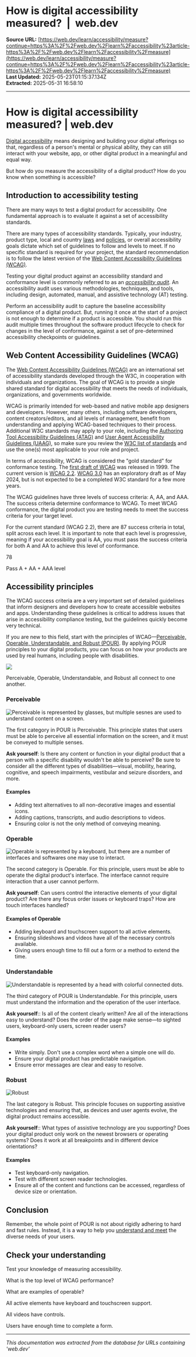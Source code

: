 # How is digital accessibility measured?  |  web.dev

**Source URL:** [https://web.dev/learn/accessibility/measure?continue=https%3A%2F%2Fweb.dev%2Flearn%2Faccessibility%23article-https%3A%2F%2Fweb.dev%2Flearn%2Faccessibility%2Fmeasure](https://web.dev/learn/accessibility/measure?continue=https%3A%2F%2Fweb.dev%2Flearn%2Faccessibility%23article-https%3A%2F%2Fweb.dev%2Flearn%2Faccessibility%2Fmeasure)  
**Last Updated:** 2025-05-23T01:15:37.134Z  
**Extracted:** 2025-05-31 16:58:10

---

# How is digital accessibility measured? | web.dev

[Digital accessibility](https://www.w3.org/WAI/fundamentals/accessibility-intro/) means designing and building your digital offerings so that, regardless of a person's mental or physical ability, they can still interact with your website, app, or other digital product in a meaningful and equal way.

But how do you measure the accessibility of a digital product? How do you know when something is accessible?

## Introduction to accessibility testing

There are many ways to test a digital product for accessibility. One fundamental approach is to evaluate it against a set of accessibility standards.

There are many types of accessibility standards. Typically, your industry, product type, local and country [laws](https://www.3playmedia.com/blog/major-accessibility-laws/) and [policies](https://www.w3.org/WAI/policies/), or overall accessibility goals dictate which set of guidelines to follow and levels to meet. If no specific standard is required for your project, the standard recommendation is to follow the latest version of the [Web Content Accessibility Guidelines (WCAG)](#wcag).

Testing your digital product against an accessibility standard and conformance level is commonly referred to as an _[accessibility audit](https://www.w3.org/WAI/test-evaluate/)_. An accessibility audit uses various methodologies, techniques, and tools, including design, automated, manual, and assistive technology (AT) testing.

Perform an accessibility audit to capture the baseline accessibility compliance of a digital product. But, running it once at the start of a project is not enough to determine if a product is accessible. You should run this audit multiple times throughout the software product lifecycle to check for changes in the level of conformance, against a set of pre-determined accessibility checkpoints or guidelines.

## Web Content Accessibility Guidelines (WCAG)

The [Web Content Accessibility Guidelines (WCAG)](https://www.w3.org/WAI/standards-guidelines/wcag/) are an international set of accessibility standards developed through the W3C, in cooperation with individuals and organizations. The goal of WCAG is to provide a single shared standard for digital accessibility that meets the needs of individuals, organizations, and governments worldwide.

WCAG is primarily intended for web-based and native mobile app designers and developers. However, many others, including software developers, content creators/editors, and all levels of management, benefit from understanding and applying WCAG-based techniques to their process. Additional W3C standards may apply to your role, including the [Authoring Tool Accessibility Guidelines (ATAG)](https://www.w3.org/WAI/standards-guidelines/atag/) and [User Agent Accessibility Guidelines (UAAG)](https://www.w3.org/WAI/standards-guidelines/uaag/), so make sure you review the [W3C list of standards](https://www.w3.org/standards/) and use the one(s) most applicable to your role and project.

In terms of accessibility, WCAG is considered the "gold standard" for conformance testing. The [first draft of WCAG](https://www.w3.org/TR/WAI-WEBCONTENT/) was released in 1999. The current version is [WCAG 2.2](https://www.w3.org/TR/WCAG22/). [WCAG 3.0](https://www.w3.org/WAI/standards-guidelines/wcag/wcag3-intro/) has an exploratory draft as of May 2024, but is not expected to be a completed W3C standard for a few more years.

The WCAG guidelines have three levels of success criteria: A, AA, and AAA. The success criteria determine conformance to WCAG. To meet WCAG conformance, the digital product you are testing needs to meet the success criteria for your target level.

For the current standard (WCAG 2.2), there are 87 success criteria in total, split across each level. It is important to note that each level is progressive, meaning if your accessibility goal is AA, you must pass the success criteria for both A and AA to achieve this level of conformance.

78

Pass A + AA + AAA level

## Accessibility principles

The WCAG success criteria are a very important set of detailed guidelines that inform designers and developers how to create accessible websites and apps. Understanding these guidelines is critical to address issues that arise in accessibility compliance testing, but the guidelines quickly become very technical.

If you are new to this field, start with the principles of WCAG—[Perceivable, Operable, Understandable, and Robust (POUR)](https://www.w3.org/WAI/fundamentals/accessibility-principles/). By applying POUR principles to your digital products, you can focus on how your products are used by real humans, including people with disabilities.

![](https://web.dev/static/learn/accessibility/measure/image/perceivable-operable-un-3ca2c38c67bb1.png)

Perceivable, Operable, Understandable, and Robust all connect to one another.

### Perceivable

![Perceivable is represented by glasses, but multiple sesnes are used to understand content on a screen.](https://web.dev/static/learn/accessibility/measure/image/perceivable-is-represente-b73cedede9121.png)

The first category in POUR is Perceivable. This principle states that users must be able to perceive all essential information on the screen, and it must be conveyed to multiple senses.

**Ask yourself**: Is there any content or function in your digital product that a person with a specific disability wouldn't be able to perceive? Be sure to consider all the different types of disabilities—visual, mobility, hearing, cognitive, and speech impairments, vestibular and seizure disorders, and more.

#### Examples

*   Adding text alternatives to all non-decorative images and essential icons.
*   Adding captions, transcripts, and audio descriptions to videos.
*   Ensuring color is not the only method of conveying meaning.

### Operable

![Operable is represented by a keyboard, but there are a number of
interfaces and softwares one may use to interact.](https://web.dev/static/learn/accessibility/measure/image/operable-keyboard.png)

The second category is Operable. For this principle, users must be able to operate the digital product's interface. The interface cannot require interaction that a user cannot perform.

**Ask yourself**: Can users control the interactive elements of your digital product? Are there any focus order issues or keyboard traps? How are touch interfaces handled?

#### Examples of Operable

*   Adding keyboard and touchscreen support to all active elements.
*   Ensuring slideshows and videos have all of the necessary controls available.
*   Giving users enough time to fill out a form or a method to extend the time.

### Understandable

![Understandable is represented by a head with colorful connected dots.](https://web.dev/static/learn/accessibility/measure/image/understandable-is-represe-1058f406bb95d.png)

The third category of POUR is Understandable. For this principle, users must understand the information and the operation of the user interface.

**Ask yourself**:: Is all of the content clearly written? Are all of the interactions easy to understand? Does the order of the page make sense—to sighted users, keyboard-only users, screen reader users?

#### Examples

*   Write simply. Don't use a complex word when a simple one will do.
*   Ensure your digital product has predictable navigation.
*   Ensure error messages are clear and easy to resolve.

### Robust

![Robust](https://web.dev/static/learn/accessibility/measure/image/robust-f65ed074e7301.png)

The last category is Robust. This principle focuses on supporting assistive technologies and ensuring that, as devices and user agents evolve, the digital product remains accessible.

**Ask yourself**:: What types of assistive technology are you supporting? Does your digital product only work on the newest browsers or operating systems? Does it work at all breakpoints and in different device orientations?

#### Examples

*   Test keyboard-only navigation.
*   Test with different screen reader technologies.
*   Ensure all of the content and functions can be accessed, regardless of device size or orientation.

## Conclusion

Remember, the whole point of POUR is not about rigidly adhering to hard and fast rules. Instead, it is a way to help you [understand and meet](https://alistapart.com/article/getting-to-the-heart-of-digital-accessibility/) the diverse needs of your users.

## Check your understanding

Test your knowledge of measuring accessibility.

What is the top level of WCAG performance?

What are examples of operable?

All active elements have keyboard and touchscreen support.

All videos have controls.

Users have enough time to complete a form.

---

*This documentation was extracted from the database for URLs containing 'web.dev'*
